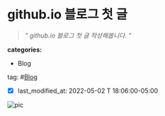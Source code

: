 # github.io 블로그  첫 글

> _" github.io 블로그 첫 글 작성해봅니다. "_

__categories:__
  * Blog

tag:
  #[Blog](https://lucia2135.github.io/github_Lucia2135.github.io/page)

- [x] last_modified_at: 2022-05-02 T 18:06:00-05:00

![pic](https://cdn.pixabay.com/photo/2022/01/22/16/54/book-6957870_960_720.jpg)
